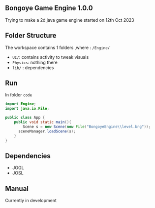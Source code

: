 ## Bongoye Game Engine 1.0.0

Trying to make a 2d  java game engine started on 12th Oct 2023

## Folder Structure

The workspace contains 1 folders ,where : `/Engine/`

- `UI/`: contains activity to tweak visuals
- `Physics`: nothing there
- `lib/` : dependencies

## Run
In folder `code`

``` java
import Engine;
import java.io.File;

public class App {
    public void static main(){
        Scene s = new Scene(new File("BongoyeEngine\\level.bng"));
      sceneManager.loadScene(s);
    }
}
```

## Dependencies
- JOGL
- JOSL
## Manual
Currently in development

